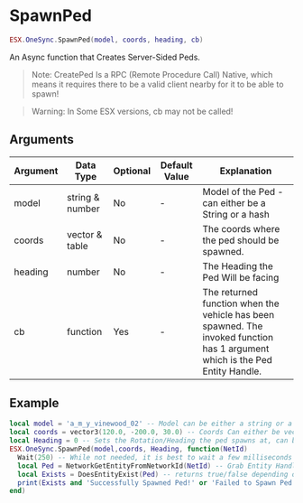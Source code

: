 # SpawnPed

```lua
ESX.OneSync.SpawnPed(model, coords, heading, cb)
```

An Async function that Creates Server-Sided Peds.

> Note: CreatePed Is a RPC (Remote Procedure Call) Native, which means it requires there to be a valid client nearby for it to be able to spawn!

> Warning: In Some ESX versions, cb may not be called!

## Arguments

| Argument | Data Type       | Optional | Default Value | Explanation                                                                                                                  |
| -------- | --------------- | -------- | ------------- | ---------------------------------------------------------------------------------------------------------------------------- |
| model    | string & number | No       | -             | Model of the Ped - can either be a String or a hash                                                                          |
| coords   | vector & table  | No       | -             | The coords where the ped should be spawned.                                                                                  |
| heading  | number          | No       | -             | The Heading the Ped Will be facing                                                                                           |
| cb       | function        | Yes      | -             | The returned function when the vehicle has been spawned. The invoked function has 1 argument which is the Ped Entity Handle. |

## Example

```lua
local model = 'a_m_y_vinewood_02' -- Model can be either a string or a hash
local coords = vector3(120.0, -200.0, 30.0) -- Coords Can either be vector or a table (such as {x = 0, y = 0, z = 0})
local Heading = 0 -- Sets the Rotation/Heading the ped spawns at, can be any number
ESX.OneSync.SpawnPed(model,coords, Heading, function(NetId)
  Wait(250) -- While not needed, it is best to wait a few milliseconds to ensure the ped is available
  local Ped = NetworkGetEntityFromNetworkId(NetId) -- Grab Entity Handle From Network Id
  local Exists = DoesEntityExist(Ped) -- returns true/false depending on if the ped exists.
  print(Exists and 'Successfully Spawned Ped!' or 'Failed to Spawn Ped!')
end)
```
